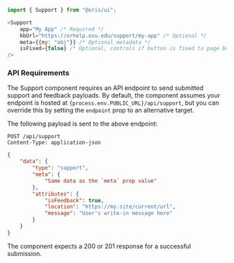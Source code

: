```js
import { Support } from "@oris/ui";

<Support
    app="My App" /* Required */
    kbUrl="https://orhelp.osu.edu/support/my-app" /* Optional */
    meta={{my: "obj"}} /* Optional metadata */
    isFixed={false} /* Optional, controls if button is fixed to page bottom right (true) */
/>
```

### API Requirements

The Support component requires an API endpoint to send submitted support and feedback payloads. By default, the component assumes your endpoint is hosted at `{process.env.PUBLIC_URL}/api/support`, but you can override this by setting the `endpoint` prop to an alternative target.

The following payload is sent to the above endpoint:

```http
POST /api/support
Content-Type: application-json
```

```json
{
    "data": {
        "type": "support",
        "meta": {
            "Same data as the `meta` prop value"
        },
        "attributes": {
            "isFeedback": true,
            "location": "https://my.site/current/url",
            "message": "User's write-in message here"
        }
    }
}
```

The component expects a 200 or 201 response for a successful submission.


